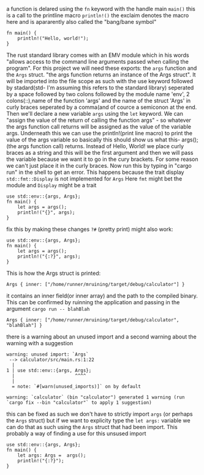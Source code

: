 a function is delared using the `fn` keyword with the handle main `main()` this is a call to the printline macro `println!()` the exclaim denotes the macro here and is apararently also called the "bang/bane symbol"
```by default
fn main() {
    println!("Hello, world!");
}
```
The rust standard library comes with an EMV module which in his words "allows access to the command line arguments passed when calling the program". For this project we will need these exports: the `args` function and the `Args` struct. "the args function returns an instance of the Args struct". It will be imported into the file scope as such with the use keyword followed by stadard(std- I'm assuming this refers to the standard library) seperated by a space followed by two colons followed by the module name 'env', 2 colons(::),name of the function 'args' and the name of the struct 'Args' in curly braces seperated by a comma(and of cource a semiconon at the end.
Then we'll declare a new variable `args` using the `let` keyword. We can "assign the value of the return of calling the function args" - so whatever the args function call returns will be assigned as the value of the variable args.
Underneath this we can use the println!(print line macro) to print the value of the args variable so basically this should show us what this- args(); (the args function call) returns. Instead of Hello, World! we place curly braces as a string and this will be the first argument and then we will pass the variable because we want it to go in the cury brackets. For some reason we can't just place it in the curly braces. Now run this by typing in "cargo run" in the shell to get an error. This happens because the trait display `std::fmt::Display` is not implemented for `Args` Here `fmt` might bet the module and `Display` might be a trait
```args
use std::env::{args, Args};
fn main() {
	let args = args();
    println!("{}", args);
}
```
fix this by making these changes `?#` (pretty print) might also work:
```changes
use std::env::{args, Args};
fn main() {
	let args = args();
    println!("{:?}", args);
}
```
This is how the Args struct is printed:
```output
Args { inner: ["/home/runner/mruining/target/debug/calculator"] }
```
it contains an inner field(or inner array) and the path to the compiled binary. This can be confirmed by ruinning the application and passing in the argument `cargo run -- blahBlah`
```output
Args { inner: ["/home/runner/mruining/target/debug/calculator", "blahBlah"] }
```
there is a warning about an unused import and a second warning about the warning with a suggestion
```warning
warning: unused import: `Args`
 --> calculator/src/main.rs:1:22
  |
1 | use std::env::{args, Args};
  |                      ^^^^
  |
  = note: `#[warn(unused_imports)]` on by default

warning: `calculator` (bin "calculator") generated 1 warning (run `cargo fix --bin "calculator"` to apply 1 suggestion)
```
this can be fixed as such we don't have to strictly import `args` (or perhaps the `Args` struct) but if we want to explicity type the `let args:` variable we can do that as such using the `Args` struct that had been import. This probably a way of finding a use for this unsused import



```fix
use std::env::{args, Args};
fn main() {
	let args: Args =  args();
	println!("{:?}");
}
```